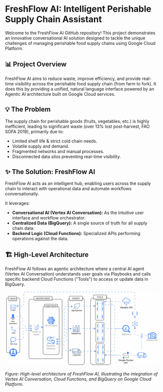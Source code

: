 # FreshFlow AI: Intelligent Perishable Supply Chain Assistant

Welcome to the FreshFlow AI GitHub repository! This project demonstrates an innovative conversational AI solution designed to tackle the unique challenges of managing perishable food supply chains using Google Cloud Platform.

## 📊 Project Overview

FreshFlow AI aims to reduce waste, improve efficiency, and provide real-time visibility across the perishable food supply chain (from farm to fork). It does this by providing a unified, natural language interface powered by an Agentic AI architecture built on Google Cloud services.

## 💡 The Problem

The supply chain for perishable goods (fruits, vegetables, etc.) is highly inefficient, leading to significant waste (over 13% lost post-harvest, FAO SOFA 2019), primarily due to:
*   Limited shelf life & strict cold chain needs.
*   Volatile supply and demand.
*   Fragmented networks and manual processes.
*   Disconnected data silos preventing real-time visibility.

## ✨ The Solution: FreshFlow AI

FreshFlow AI acts as an intelligent hub, enabling users across the supply chain to interact with operational data and automate workflows conversationally.

It leverages:
*   **Conversational AI (Vertex AI Conversation):** As the intuitive user interface and workflow orchestrator.
*   **Centralized Data (BigQuery):** A single source of truth for all supply chain data.
*   **Backend Logic (Cloud Functions):** Specialized APIs performing operations against the data.

## 🏗️ High-Level Architecture

FreshFlow AI follows an agentic architecture where a central AI agent (Vertex AI Conversation) understands user goals via Playbooks and calls specific backend Cloud Functions ("Tools") to access or update data in BigQuery.


![FreshFlow AI Architecture](./FreshFlowAI.gif)

*Figure: High-level architecture of FreshFlow AI, illustrating the integration of Vertex AI Conversation, Cloud Functions, and BigQuery on Google Cloud Platform.*